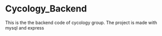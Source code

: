 # Cycology_Backend
This is the the backend code of cycology group.
The project is made with mysql and express 
